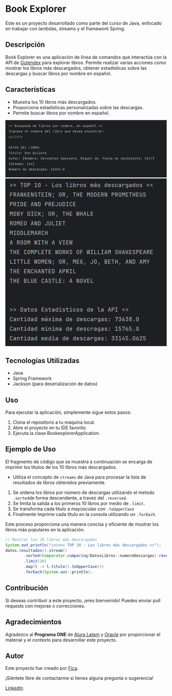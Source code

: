# Book Explorer
Este es un proyecto desarrollado como parte del curso de Java, enfocado en trabajar con lambdas, streams y el framework Spring.

## Descripción
Book Explorer es una aplicación de línea de comandos que interactúa con la API de [Gutendex](https://gutendex.com/?ref=public_apis) para explorar libros. Permite realizar varias acciones como mostrar los libros más descargados, obtener estadísticas sobre las descargas y buscar libros por nombre en español.

## Características
* Muestra los 10 libros más descargados.
* Proporciona estadísticas personalizadas sobre las descargas.
* Permite buscar libros por nombre en español.

![BusquedaLibro](https://github.com/Fica-Millan/alura_Java-BooksExplorer/blob/main/img/BusquedaLibro.png)
![Top10](https://github.com/Fica-Millan/alura_Java-BooksExplorer/blob/main/img/Top10_Estadisticas.png)

## Tecnologías Utilizadas
* Java
* Spring Framework
* Jackson (para deserialización de datos)

## Uso
Para ejecutar la aplicación, simplemente sigue estos pasos:

1. Clona el repositorio a tu máquina local.
2. Abre el proyecto en tu IDE favorito.
3. Ejecuta la clase BookexplorerApplication.

## Ejemplo de Uso

El fragmento de código que se muestra a continuación se encarga de imprimir los títulos de 
los 10 libros más descargados. 

* Utiliza el concepto de `streams` de Java para procesar la lista de resultados de libros 
obtenidos previamente.

1. Se ordena los libros por número de descargas utilizando el metodo `.sorted`de forma 
descendente, a travez del `.reversed`. 
2. Se limita la salida a los primeros 10 libros por medio de `.limit`. 
3. Se transforma cada título a mayúsculas con `.toUpperCase` 
4. Finalmente imprime cada título en la consola utilizando un `.forEach`. 

Este proceso proporciona una manera concisa y eficiente de mostrar los libros más populares 
en la aplicación.

```java
// Mostrar los 10 libros más descargados
System.out.println("\n\n>> TOP 10 - Los libros más descargados <<");
datos.resultados().stream()
        .sorted(Comparator.comparing(DatosLibros::numeroDescargas).reversed())
        .limit(10)
        .map(l -> l.titulo().toUpperCase())
        .forEach(System.out::println);
```


## Contribución
Si deseas contribuir a este proyecto, ¡eres bienvenido! Puedes enviar pull requests con mejoras o correcciones.

## Agradecimientos
Agradezco al **Programa ONE** de [Alura Latam](https://www.linkedin.com/company/alura-latam/) y [Oracle](https://www.linkedin.com/company/oracle/) por proporcionar el material y el contexto para desarrollar este proyecto.

## Autor
Este proyecto fue creado por [Fica](https://github.com/Fica-Millan).

¡Siéntete libre de contactarme si tienes alguna pregunta o sugerencia!

[LinkedIn](https://www.linkedin.com/in/yesica-fica-millan/)
